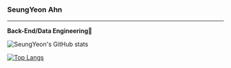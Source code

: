 ### SeungYeon Ahn 
-----


**Back-End/Data Engineering🌱**




![SeungYeon's GitHub stats](https://github-readme-stats.vercel.app/api?username=xloyeon&show_icons=true)


[![Top Langs](https://github-readme-stats.vercel.app/api/top-langs/?username=xloyeon&layout=compact)](https://github.com/xloyeon/github-readme-stats)

<!--
**xloyeon/xloyeon** is a ✨ _special_ ✨ repository because its `README.md` (this file) appears on your GitHub profile.

Here are some ideas to get you started:

- 🔭 I’m currently working on ...
- 🌱 I’m currently learning ...
- 👯 I’m looking to collaborate on ...
- 🤔 I’m looking for help with ...
- 💬 Ask me about ...
- 📫 How to reach me: ...
- 😄 Pronouns: ...
- ⚡ Fun fact: ...
-->
